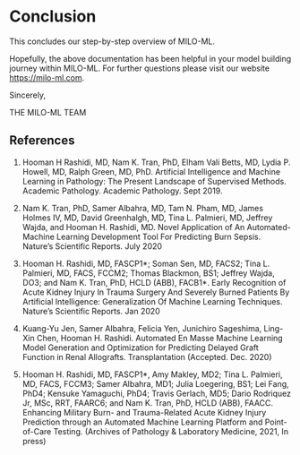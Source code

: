 # Conclusion

This concludes our step-by-step overview of MILO-ML.

Hopefully, the above documentation has been helpful in your model building journey within MILO-ML. For further questions please visit our website <https://milo-ml.com>.

Sincerely,

THE MILO-ML TEAM

## References

1. Hooman H Rashidi, MD, Nam K. Tran, PhD, Elham Vali Betts, MD, Lydia P. Howell, MD, Ralph Green, MD, PhD. Artificial Intelligence and Machine Learning in Pathology: The Present Landscape of Supervised Methods. Academic Pathology. Academic Pathology. Sept 2019.

1. Nam K. Tran, PhD, Samer Albahra, MD, Tam N. Pham, MD, James Holmes IV, MD, David Greenhalgh, MD, Tina L. Palmieri, MD, Jeffrey Wajda, and Hooman H. Rashidi, MD. Novel Application of An Automated-Machine Learning Development Tool For Predicting Burn Sepsis. Nature’s Scientific Reports. July 2020

1. Hooman H. Rashidi, MD, FASCP1*; Soman Sen, MD, FACS2; Tina L. Palmieri, MD, FACS, FCCM2; Thomas Blackmon, BS1; Jeffrey Wajda, DO3; and Nam K. Tran, PhD, HCLD (ABB), FACB1*. Early Recognition of Acute Kidney Injury In Trauma Surgery And Severely Burned Patients By Artificial Intelligence: Generalization Of Machine Learning Techniques. Nature’s Scientific Reports. Jan 2020

1. Kuang-Yu Jen, Samer Albahra, Felicia Yen, Junichiro Sageshima, Ling-Xin Chen, Hooman H. Rashidi.  Automated En Masse Machine Learning Model Generation and Optimization for Predicting Delayed Graft Function in Renal Allografts. Transplantation (Accepted. Dec. 2020)

1. Hooman H. Rashidi, MD, FASCP1*, Amy Makley, MD2; Tina L. Palmieri, MD, FACS, FCCM3; Samer Albahra, MD1; Julia Loegering, BS1; Lei Fang, PhD4; Kensuke Yamaguchi, PhD4; Travis Gerlach, MD5; Dario Rodriquez Jr, MSc, RRT, FAARC6; and Nam K. Tran, PhD, HCLD (ABB), FAACC. Enhancing Military Burn- and Trauma-Related Acute Kidney Injury Prediction through an Automated Machine Learning Platform and Point-of-Care Testing. (Archives of Pathology & Laboratory Medicine, 2021, In press)

